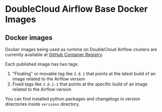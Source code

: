 # DoubleCloud Airflow Base Docker Images

## Docker images

Docker images being used as runtime on DoubleCloud Airflow clusters are currently available at [GitHub Container Registry](https://github.com/doublecloud/airflow-image/pkgs/container/airflow).

Each published image has two tags:
1. "Floating" or movable tag like `2.8.1` that points at the latest build of an image related to the Airflow version
2. Fixed tags like `2.8.1-1` that points at the specific build of an image related to the Airflow version

You can find installed python packages and changelogs in version directories inside `versions` directory.
